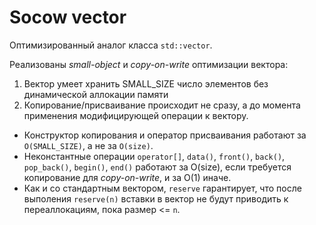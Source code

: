 # Socow vector

Оптимизированный аналог класса `std::vector`.

Реализованы _small-object_ и _copy-on-write_ оптимизации вектора:

  1. Вектор умеет хранить SMALL_SIZE число элементов без динамической аллокации памяти
  1. Копирование/присваивание происходит не сразу, а до момента применения модифицирующей операции к вектору.

* Конструктор копирования и оператор присваивания работают за `O(SMALL_SIZE)`, а не за `O(size)`.
* Неконстантные операции `operator[]`, `data()`, `front()`, `back()`, `pop_back()`, `begin()`, `end()` работают за O(size), если требуется копирование для *copy-on-write*, и за O(1) иначе.
* Как и со стандартным вектором, `reserve` гарантирует, что после выполения `reserve(n)` вставки в вектор не будут приводить к переаллокациям, пока размер <= `n`.

